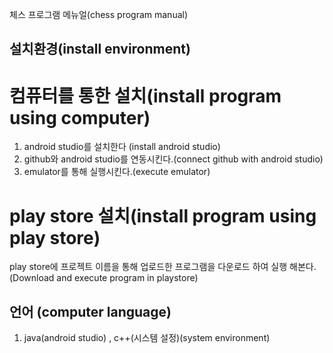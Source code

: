 체스 프로그램 메뉴얼(chess program manual)

## 설치환경(install environment)
# 컴퓨터를 통한 설치(install program using computer)
1. android studio를 설치한다 (install android studio)
2. github와 android studio를 연동시킨다.(connect github with android studio)
3. emulator를 통해 실행시킨다.(execute emulator)
# play store 설치(install program using play store)
play store에 프로젝트 이름을 통해 업로드한 프로그램을 
다운로드 하여 실행 해본다.(Download and execute program in playstore)

## 언어 (computer language)
1. java(android studio) , c++(시스템 설정)(system environment)
